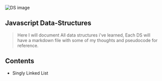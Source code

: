 
![DS image](https://miro.medium.com/max/3840/0*q3GNg6zIUYoqQbIs.png)

## Javascript Data-Structures 
> Here I will document All data structures i've learned, Each DS will have a markdown file with some of my thoughts and pseudocode for reference.  

## Contents
* Singly Linked List 